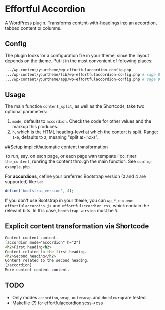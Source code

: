 # Effortful Accordion

A WordPress plugin. Transforms content-with-headings into an accordion, tabbed content or columns.

## Config

The plugin looks for a configuration file in your theme, since the layout depends on the theme.
Put it in the most convenient of following places:

```sh
.../wp-content/yourtheme/wp-effortfulaccordion-config.php
.../wp-content/yourtheme/lib/wp-effortfulaccordion-config.php # sage 8
.../wp-content/yourtheme/app/wp-effortfulaccordion-config.php # sage 9
```

## Usage

The main function `content_split`, as well as the Shortcode, take two optional parameters:

1. `mode`, defaults to `accordion`. Check the code for other values and the markup this produces.
2. `h`, which is the HTML heading-level at which the content is split. Range: `1`-`6`, defaults to `2`, meaning "split at `<h2>`s".

##Setup implicit/automatic content transformation

To run, say, on each page, or each page with template Foo, filter `the_content`, running the content through the main function.
See `config-example.php`.

For **accordions**, define your preferred Bootstrap version (3 and 4 are supported) like so:

```php
define('bootstrap_version', 4);
```

If you don't use Bootstrap in your theme, you can `wp_*_enqueue` `effortfulaccordion.js` and `effortfulaccordion.css`, which contain the relevant bits. In this case, `bootstrap_version` must be `3`.

## Explicit content transformation via Shortcode

```html
Content content content.
[accordion mode="accordion" h="2"]
<h2>First heading<h2>
Content related to the first heading.
<h2>Second heading</h2>
Content related to the second heading.
[/accordion]
More content content content.
```

## TODO

* Only modes `accordion`, `wrap`, `outerwrap` and `doublewrap` are tested.
* Makefile (?) for effortfulaccordion.scss→css
